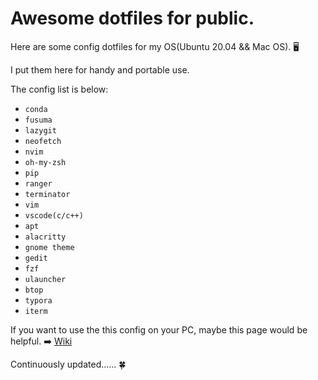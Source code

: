 # Awesome dotfiles for public.
Here are some config dotfiles for my OS(Ubuntu 20.04 && Mac OS). 🖥️

I put them here for handy and portable use.

The config list is below:
- `conda`
- `fusuma`
- `lazygit`
- `neofetch`
- `nvim`
- `oh-my-zsh`
- `pip`
- `ranger`
- `terminator`
- `vim`
- `vscode(c/c++)`
- `apt`
- `alacritty`
- `gnome theme`
- `gedit`
- `fzf`
- `ulauncher`
- `btop`
- `typora`
- `iterm`

If you want to use the this config on your PC, maybe this page would be helpful. ➡️ [Wiki](https://github.com/Xuer04/Awesome-dotfiles/wiki)

Continuously updated...... 🍀

